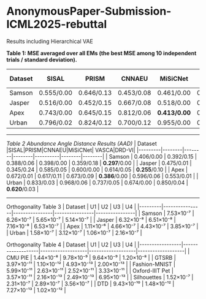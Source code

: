 # AnonymousPaper-Submission-ICML2025-rebuttal

Results including Hierarchical VAE

**Table 1: MSE averaged over all EMs (the best MSE among 10 independent trials / standard deviation).**

| Dataset | SISAL      | PRISM      | CNNAEU     | MiSiCNet   | VAE        | Hierarchical VAE | DRD-VI         |
|---------|------------|------------|------------|------------|------------|----------|----------------|
| Samson  | 0.555/0.00 | 0.646/0.13 | 0.453/0.08 | 0.461/0.00 | 0.401/0.14 | 0.578/0.15  | **0.328/0.00** |
| Jasper  | 0.516/0.00 | 0.452/0.15 | 0.667/0.08 | 0.518/0.00 | 0.634/0.05 | 0.722/0.06  | **0.305/0.09** |
| Apex    | 0.743/0.00 | 0.645/0.15 | 0.812/0.06 | **0.413/0.00** | 0.633/0.05 | 0.609/0.10   | 0.609/0.02     |
| Urban   | 0.796/0.02 | 0.824/0.12 | 0.700/0.12 | 0.955/0.00 | 0.785/0.03 | 0.985/0.04  | **0.677/0.04** |

----
*Table 2 Abundance Angle Distance Results (AAD)*
| Dataset |SISAL|PRISM|CNNAEU|MiSiCNet| VASCA|DRD-VI|
|---------|--------|--------|--------|----------|--------|--------|
| Samson  | 0.406/0.00 | 0.392/0.15 | 0.388/0.06 | 0.398/0.00 | 0.359/0.18 | **0.297**/0.00 |
| Jasper  | 0.475/0.01 | 0.345/0.24 | 0.585/0.05 | 0.600/0.00 | 0.614/0.05 | **0.255**/0.10 |
| Apex    | 0.672/0.01 | 0.617/0.11 | 0.673/0.09 | **0.386**/0.00 | 0.596/0.06 | 0.553/0.01 |
| Urban   | 0.833/0.03 | 0.968/0.06 | 0.737/0.05 | 0.674/0.00 | 0.850/0.04 | **0.620**/0.03 |

---
Orthogonality
Table 3
| Dataset | U1             | U2             | U3             | U4             |
|---------|----------------|----------------|----------------|----------------|
| Samson  | 7.53×10⁻⁷      | 6.26×10⁻⁷      | 5.65×10⁻⁷      | 5.14×10⁻⁷      |
| Jasper  | 6.32×10⁻⁸      | 6.51×10⁻⁸      | 7.16×10⁻⁸      | 6.53×10⁻⁷      |
| Apex    | 1.11×10⁻⁶      | 4.66×10⁻⁷      | 4.43×10⁻⁷      | 3.85×10⁻⁷      |
| Urban   | 1.58×10⁻⁷      | 3.12×10⁻⁷      | 1.06×10⁻⁷      | 2.16×10⁻⁷      |

Orthogonality
Table 4
| Dataset         | U1                | U2                | U3                | U4                |
|-----------------|-------------------|-------------------|-------------------|-------------------|
| CMU PIE         | 1.44×10⁻⁸         | 9.78×10⁻⁹         | 9.64×10⁻⁹         | 1.20×10⁻⁸         |
| GTSRB           | 3.97×10⁻¹¹        | 1.10×10⁻¹²        | 4.93×10⁻¹³        | 2.00×10⁻¹³        |
| Fashion-MNIST   | 5.99×10⁻¹¹        | 2.63×10⁻¹¹        | 2.52×10⁻¹¹        | 3.33×10⁻¹¹        |
| Oxford-IIIT Pet | 3.57×10⁻¹¹        | 2.16×10⁻¹³        | 2.49×10⁻¹³        | 6.95×10⁻¹³        |
| Silhouettes     | 1.52×10⁻⁷         | 2.31×10⁻⁷         | 2.89×10⁻⁷         | 3.56×10⁻⁷         |
| DTD             | 9.43×10⁻¹⁰        | 1.48×10⁻¹²        | 7.27×10⁻¹³        | 1.02×10⁻¹²        |

